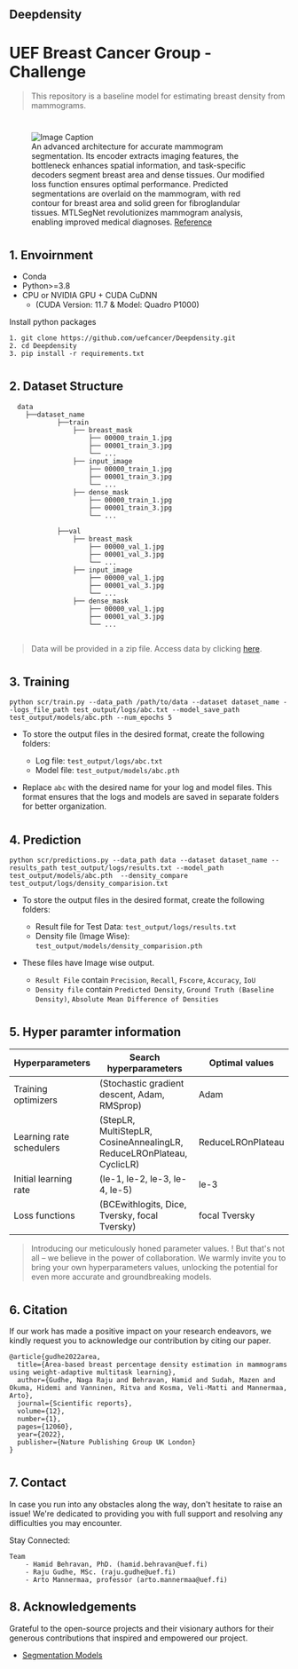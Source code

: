 ## Deepdensity  
# UEF Breast Cancer Group - Challenge
>This repository is a baseline model for estimating breast density from mammograms.



#
<figure>
  <img src="images/MTLSegNet (2).png" alt="Image Caption">
  <figcaption>An advanced architecture for accurate mammogram segmentation. Its encoder extracts imaging features, the bottleneck enhances spatial information, and task-specific decoders segment breast area and dense tissues. Our modified loss function ensures optimal performance. Predicted segmentations are overlaid on the mammogram, with red contour for breast area and solid green for fibroglandular tissues. MTLSegNet revolutionizes mammogram analysis, enabling improved medical diagnoses.
  <a href="https://www.nature.com/articles/s41598-022-16141-2">Reference</a>
  </figcaption>
</figure>

#
## 1. Envoirnment
- Conda
- Python>=3.8
- CPU or NVIDIA GPU + CUDA CuDNN 
    -  (CUDA Version: 11.7 & Model: Quadro P1000)

Install python packages
```
1. git clone https://github.com/uefcancer/Deepdensity.git
2. cd Deepdensity
3. pip install -r requirements.txt
```
#
## 2. Dataset Structure

```
  data
    ├──dataset_name
            ├──train
                ├── breast_mask
                    ├── 00000_train_1.jpg
                    ├── 00001_train_3.jpg
                    └── ...
                ├── input_image
                    ├── 00000_train_1.jpg
                    ├── 00001_train_3.jpg
                    └── ...
                ├── dense_mask
                    ├── 00000_train_1.jpg
                    ├── 00001_train_3.jpg
                    └── ...

            ├──val
                ├── breast_mask
                    ├── 00000_val_1.jpg
                    ├── 00001_val_3.jpg
                    └── ...
                ├── input_image
                    ├── 00000_val_1.jpg
                    ├── 00001_val_3.jpg
                    └── ...
                ├── dense_mask
                    ├── 00000_val_1.jpg
                    ├── 00001_val_3.jpg
                    └── ...
            

  ```
> Data will be provided in a zip file. Access data by clicking [here]().


#
## 3. Training


```
python scr/train.py --data_path /path/to/data --dataset dataset_name --logs_file_path test_output/logs/abc.txt --model_save_path test_output/models/abc.pth --num_epochs 5
```
- To store the output files in the desired format, create the following folders:
     - Log file: `test_output/logs/abc.txt`
     - Model file: `test_output/models/abc.pth`
    
- Replace `abc` with the desired name for your log and model files. This format ensures that the logs and models are saved in separate folders for better organization.

#
## 4. Prediction


```
python scr/predictions.py --data_path data --dataset dataset_name --results_path test_output/logs/results.txt --model_path test_output/models/abc.pth  --density_compare test_output/logs/density_comparision.txt
```
- To store the output files in the desired format, create the following folders:
     - Result file for Test Data: `test_output/logs/results.txt`
     - Density file (Image Wise): `test_output/models/density_comparision.pth`
    
- These files have Image wise output. 
    - `Result File` contain `Precision`, `Recall`, `Fscore`, `Accuracy`, `IoU`
    - `Density file` contain `Predicted Density`, `Ground Truth (Baseline Density)`, `Absolute Mean Difference of Densities`


#
## 5. Hyper paramter information

| Hyperparameters | Search hyperparameters  | Optimal values |
| -------- | -------- | -------- |
| Training optimizers   | (Stochastic gradient descent, Adam, RMSprop)    | Adam  |
| Learning rate schedulers   | (StepLR, MultiStepLR, CosineAnnealingLR, ReduceLROnPlateau, CyclicLR)   | ReduceLROnPlateau   |
| Initial learning rate   | (le-1, le-2, le-3, le-4, le-5)   | le-3   |
| Loss functions   | (BCEwithlogits, Dice, Tversky, focal Tversky)   | focal Tversky   |

>Introducing our meticulously honed parameter values. ! But that's not all – we believe in the power of collaboration. We warmly invite you to bring your own hyperparameters values, unlocking the potential for even more accurate and groundbreaking models.

#
## 6. Citation
If our work has made a positive impact on your research endeavors, we kindly request you to acknowledge our contribution by citing our paper.

    @article{gudhe2022area,
      title={Area-based breast percentage density estimation in mammograms using weight-adaptive multitask learning},
      author={Gudhe, Naga Raju and Behravan, Hamid and Sudah, Mazen and Okuma, Hidemi and Vanninen, Ritva and Kosma, Veli-Matti and Mannermaa, Arto},
      journal={Scientific reports},
      volume={12},
      number={1},
      pages={12060},
      year={2022},
      publisher={Nature Publishing Group UK London}
    }

#
## 7. Contact
In case you run into any obstacles along the way, don't hesitate to raise an issue! We're dedicated to providing you with full support and resolving any difficulties you may encounter.

Stay Connected:

    Team
        - Hamid Behravan, PhD. (hamid.behravan@uef.fi)
        - Raju Gudhe, MSc. (raju.gudhe@uef.fi)
        - Arto Mannermaa, professor (arto.mannermaa@uef.fi)


## 8. Acknowledgements
Grateful to the open-source projects and their visionary authors for their generous contributions that inspired and empowered our project. 
    
- [Segmentation Models](https://github.com/qubvel/segmentation_models.pytorch)
